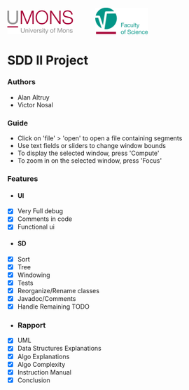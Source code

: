 <p>
    <img src="./app/src/main/resources/readme/umons.png" width="150" alt="UMONS Logo">
        &nbsp&nbsp&nbsp&nbsp&nbsp&nbsp&nbsp&nbsp&nbsp&nbsp&nbsp
    <img src="./app/src/main/resources/readme/umons-fs.png" width="120" alt="UMONS Logo">
</p>

# SDD II Project

### Authors

- Alan Altruy
- Victor Nosal

### Guide

<ul>
<li>Click on 'file' > 'open' to open a file containing segments</li>
<li>Use text fields or sliders to change window bounds</li>
<li>To display the selected window, press 'Compute'</li>
<li>To zoom in on the selected window, press 'Focus'</li>
</ul>

### Features

- #### UI
- [X] Very Full debug
- [X] Comments in code
- [X] Functional ui
- #### SD
- [X] Sort
- [X] Tree
- [X] Windowing
- [X] Tests
- [X] Reorganize/Rename classes
- [X] Javadoc/Comments
- [X] Handle Remaining TODO
- ### Rapport
- [X] UML
- [X] Data Structures Explanations
- [X] Algo Explanations
- [X] Algo Complexity
- [X] Instruction Manual
- [X] Conclusion